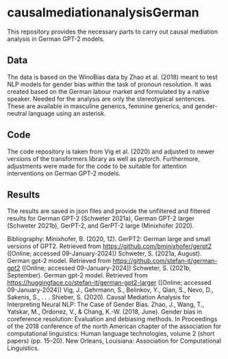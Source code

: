 # causalmediationanalysisGerman
This repository provides the necessary parts to carry out causal mediation analysis in German GPT-2 models.

## Data
The data is based on the WinoBias data by Zhao et al. (2018) meant to test NLP models for gender bias within the task of pronoun resolution. It was created based on the German labour market and formulated by a native speaker. Needed for the analysis are only the stereotypical sentences. These are available in masculine generics, feminine generics, and gender-neutral language using an asterisk.

## Code
The code repository is taken from Vig et al. (2020) and adjusted to newer versions of the transformers library as well as pytorch. Furthermore, adjustments were made for the code to be suitable for attention interventions on German GPT-2 models.

## Results
The results are saved in json files and provide the unfiltered and filtered results for German GPT-2 (Schweter 2021a), German GPT-2 larger (Schweter 2021b), GerPT-2, and GerPT-2 large (Minixhofer 2020). 

Bibliography:
Minixhofer, B. (2020, 12). GerPT2: German large and small versions of GPT2. Retrieved from https://github.com/bminixhofer/gerpt2 ([Online; accessed 09-January-2024]) 
Schweter, S. (2021a, August). German gpt-2 model. Retrieved from https://github.com/stefan-it/german-gpt2 ([Online; accessed 09-January-2024]) 
Schweter, S. (2021b, September). German gpt-2 model. Retrieved from https://huggingface.co/stefan-it/german-gpt2-larger ([Online; accessed 09-January-2024])
Vig, J., Gehrmann, S., Belinkov, Y., Qian, S., Nevo, D., Sakenis, S., . . . Shieber, S. (2020). Causal Mediation Analysis for Interpreting Neural NLP: The Case of Gender Bias.
Zhao, J., Wang, T., Yatskar, M., Ordonez, V., & Chang, K.-W. (2018, June). Gender bias in coreference resolution: Evaluation and debiasing methods. In Proceedings of the 2018 conference of the north American chapter of the association for computational linguistics: Human language technologies, volume 2 (short papers) (pp. 15–20). New Orleans, Louisiana: Association for Computational Linguistics. 
